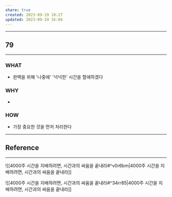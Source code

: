 ```yaml
---
share: true
created: 2023-09-19 10:27
updated: 2023-09-19 16:04
---
```


---
## 79
---
### WHAT
- 완벽을 위해 '나중에' '넉넉한' 시간을 할애하겠다
### WHY
- 
### HOW
- 가장 중요한 것을 먼저 처리한다
---

## Reference
---
![[4000주  시간을 지배하려면, 시간과의 싸움을 끝내라#^v0r6bm|4000주  시간을 지배하려면, 시간과의 싸움을 끝내라]]

![[4000주  시간을 지배하려면, 시간과의 싸움을 끝내라#^34rr85|4000주  시간을 지배하려면, 시간과의 싸움을 끝내라]]

